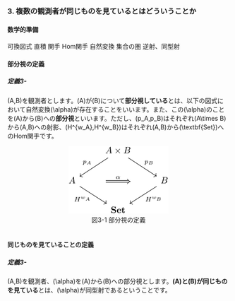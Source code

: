 ### 3. 複数の観測者が同じものを見ているとはどういうことか

#### 数学的準備

可換図式
直積
関手
Hom関手
自然変換
集合の圏
逆射、同型射

#### 部分視の定義

##### 定義3-
\(A,B\)を観測者とします。\(A\)が\(B\)について**部分視している**とは、以下の図式において自然変換\(\alpha\)が存在することをいいます。また、この\(\alpha\)のことを\(A\)から\(B\)への**部分視**といいます。ただし、\(p_A,p_B\)はそれぞれ\(A\times B\)から\(A,B\)への射影、\(H^{w_A},H^{w_B}\)はそれぞれ\(A,B\)から\(\textbf{Set}\)へのHom関手です。

<div style="text-align:center">
  <img src="../img/3-1-1.png">
  <div>図3-1 部分視の定義</div>
</div>
<br/>

#### 同じものを見ていることの定義

##### 定義3-
\(A,B\)を観測者、\(\alpha\)を\(A\)から\(B\)への部分視とします。**\(A\)と\(B\)が同じものを見ている**とは、\(\alpha\)が同型射であるということです。